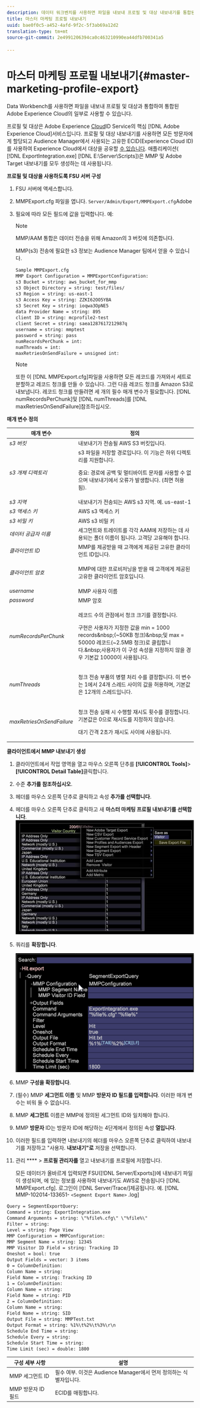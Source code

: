 ```yaml
---
description: 데이터 워크벤치를 사용하면 파일을 내보내 프로필 및 대상 내보내기를 통합된 Adobe Experience Cloud의 일부로 통합할 수 있습니다.
title: 마스터 마케팅 프로필 내보내기
uuid: bae0f0c5-a452-4afd-9f2c-5f3ab69a12d2
translation-type: tm+mt
source-git-commit: 2e4991206394ca0c463210990ea44dfb700341a5

---
```



# 마스터 마케팅 프로필 내보내기{#master-marketing-profile-export}

Data Workbench를 사용하면 파일을 내보내 프로필 및 대상과 통합하여 통합된 Adobe Experience Cloud의 일부로 사용할 수 있습니다.

<!-- <a id="section_731922BC8628479198A41EF3EA72F2FF"></a> -->

프로필 및 대상은 Adobe Experience [Cloud](https://docs.adobe.com/content/help/en/id-service/using/home.html)ID Service의 핵심 [!DNL Adobe Experience Cloud]서비스입니다. 프로필 및 대상 내보내기를 사용하면 모든 방문자에게 할당되고 Audience Manager에서 사용되는 고유한 ECID(Experience Cloud ID)를 사용하여 Experience Cloud에서 대상을 공유할 [수 있습니다](https://docs.adobe.com/content/help/en/audience-manager/user-guide/aam-home.html). 애플리케이션( [!DNL ExportIntegration.exe] [!DNL E:\Server\Scripts])은 MMP 및 Adobe Target 내보내기를 모두 생성하는 데 사용됩니다.

**프로필 및 대상을 사용하도록 FSU 서버 구성**

1. FSU 서버에 액세스합니다.
1. MMPExport.cfg 파일을 엽니다. `Server/Admin/Export/MMPExport.cfg`Adobe
1. 필요에 따라 모든 필드에 값을 입력합니다. 예:

   >[!NOTE]
   >
   >MMP/AAM 통합은 데이터 전송을 위해 Amazon의 3 버킷에 의존합니다.
   >
   >
   >MMP(s3) 전송에 필요한 s3 정보는 Audience Manager 팀에서 얻을 수 있습니다.

   ```
   Sample MMPExport.cfg
   MMP Export Configuration = MMPExportConfiguration: 
   s3 Bucket = string: aws_bucket_for_mmp 
   s3 Object Directory = string: test/files/ 
   s3 Region = string: us-east-1 
   s3 Access Key = string: ZZKI62OO5YBA 
   s3 Secret Key = string: ioqwa3OpNE5 
   data Provider Name = string: 895 
   client ID = string: mcprofile2-test 
   client Secret = string: saea1287617212987q 
   username = string: mmptest 
   password = string: pass 
   numRecordsPerChunk = int:  
   numThreads = int:  
   maxRetriesOnSendFailure = unsigned int:
   ```

   >[!NOTE]
   >
   >또한 이 [!DNL MMPExport.cfg]파일을 사용하면 모든 레코드를 가져와서 세트로 분할하고 레코드 청크를 만들 수 있습니다. 그런 다음 레코드 청크를 Amazon S3로 내보냅니다. 레코드 청크를 만들려면 세 개의 필수 매개 변수가 필요합니다. [!DNL numRecordsPerChunk]및 [!DNL numThreads]를 [!DNL maxRetriesOnSendFailure]참조하십시오.

**매개 변수 정의**

<table id="table_DDEFBC45895A4663973F9C2EB9052FEF"> 
 <thead> 
  <tr> 
   <th colname="col1" class="entry"> 매개 변수 </th> 
   <th colname="col2" class="entry"> 정의 </th> 
  </tr> 
 </thead>
 <tbody> 
  <tr> 
   <td colname="col1"> <i>s3 버킷</i> </td> 
   <td colname="col2"> 내보내기가 전송될 AWS S3 버킷입니다. </td> 
  </tr> 
  <tr> 
   <td colname="col1"> <i>s3 개체 디렉토리</i> </td> 
   <td colname="col2"> s3 파일을 저장할 경로입니다. 이 기능은 하위 디렉토리를 지원합니다. <p> <p>중요: 경로에 공백 및 멀티바이트 문자를 사용할 수 없으며 내보내기에서 오류가 발생합니다. (최면 허용됨). </p> </p> </td> 
  </tr> 
  <tr> 
   <td colname="col1"> <i>s3 지역</i> </td> 
   <td colname="col2"> 내보내기가 전송되는 AWS s3 지역. 예. us-east-1 </td> 
  </tr> 
  <tr> 
   <td colname="col1"> <i>s3 액세스 키</i> </td> 
   <td colname="col2"> AWS s3 액세스 키 </td> 
  </tr> 
  <tr> 
   <td colname="col1"> <i>s3 비밀 키</i> </td> 
   <td colname="col2"> AWS s3 비밀 키 </td> 
  </tr> 
  <tr> 
   <td colname="col1"> <i>데이터 공급자 이름</i> </td> 
   <td colname="col2"> 세그먼트와 트레이트를 각각 AAM에 저장하는 데 사용되는 폴더 이름이 됩니다. 고객당 고유해야 합니다. </td> 
  </tr> 
  <tr> 
   <td colname="col1"> <i>클라이언트 ID</i> </td> 
   <td colname="col2"> MMP를 제공받을 때 고객에게 제공된 고유한 클라이언트 ID입니다. </td> 
  </tr> 
  <tr> 
   <td colname="col1"> <i>클라이언트 암호</i> </td> 
   <td colname="col2"> <p><i></i>MMP에 대한 프로비저닝을 받을 때 고객에게 제공된 고유한 클라이언트 암호입니다. </p> </td> 
  </tr> 
  <tr> 
   <td colname="col1"> <i>username</i> </td> 
   <td colname="col2"> MMP 사용자 이름 </td> 
  </tr> 
  <tr> 
   <td colname="col1"> <i>password</i> </td> 
   <td colname="col2"> MMP 암호 </td> 
  </tr> 
  <tr> 
   <td colname="col1"> <i>numRecordsPerChunk</i> </td> 
   <td colname="col2"> <p>레코드 수의 관점에서 청크 크기를 결정합니다. </p> <p>구현은 사용자가 지정한 값을 min = 1000 records&amp;nbsp;(~50KB 청크)&amp;nbsp;및 max = 50000 레코드(~2.5MB 청크)로 클립합니다.&amp;nbsp;사용자가 이 구성 속성을 지정하지 않을 경우 기본값 10000이 사용됩니다. </p> </td> 
  </tr> 
  <tr> 
   <td colname="col1"> <i>numThreads</i> </td> 
   <td colname="col2"> <p>청크 전송 부품의 병렬 처리 수를 결정합니다. 이 변수는 1에서 24개 스레드 사이의 값을 허용하며, 기본값은 12개의 스레드입니다. </p> </td> 
  </tr> 
  <tr> 
   <td colname="col1"> <i>maxRetriesOnSendFailure</i> </td> 
   <td colname="col2"> <p>청크 전송 실패 시 수행할 재시도 횟수를 결정합니다. 기본값은 0으로 재시도를 지정하지 않습니다. </p> <p>대기 간격 2초가 재시도 사이에 사용됩니다. </p> </td> 
  </tr> 
 </tbody> 
</table>

**클라이언트에서 MMP 내보내기 생성**

1. 클라이언트에서 작업 영역을 열고 마우스 오른쪽 단추를 **[!UICONTROL Tools]**> **[!UICONTROL Detail Table]**&#x200B;클릭합니다.
1. 수준 **추가를 참조하십시오**.
1. 헤더를 마우스 오른쪽 단추로 클릭하고 속성 **추가를 선택합니다**.
1. 헤더를 마우스 오른쪽 단추로 클릭하고 새 **마스터 마케팅 프로필 내보내기를 선택합니다**. ![](assets/mmp_mmp_export.png)
1. 쿼리를 **확장합니다**.

   ![](assets/mmp_mmp_query.png)

1. MMP **구성을 확장합니다**.
1. (필수) MMP **세그먼트 이름** 및 MMP **방문자 ID 필드를 입력합니다**. 이러한 매개 변수는 비워 둘 수 없습니다.
1. MMP **세그먼트** 이름은 MMP에 정의된 세그먼트 ID와 일치해야 합니다.
1. MMP **방문자** ID는 방문자 ID에 해당하는 4단계에서 정의된 속성 **열입니다**.
1. 이러한 필드를 입력하면 내보내기의 헤더를 마우스 오른쪽 단추로 클릭하여 내보내기를 저장하고 &quot;사용자\. **내보내기&quot;로** 저장을 선택합니다.
1. 관리 **** > **프로필 관리자를** 열고 내보내기를 프로필에 저장합니다.

   모든 데이터가 올바르게 입력되면 FSU([!DNL Server/Exports])에 내보내기 파일이 생성되며, 에 있는 정보를 사용하여 내보내기도 AWS로 전송됩니다 [!DNL MMPExport.cfg]. 로그인이 [!DNL Server/Trace/]제공됩니다. 예. [!DNL MMP-102014-133651- `<Segment Export Name>` .log]

```
Query = SegmentExportQuery: 
Command = string: ExportIntegration.exe 
Command Arguments = string: \"%file%.cfg\" \"%file%\" 
Filter = string: 
Level = string: Page View 
MMP Configuration = MMPConfiguration: 
MMP Segment Name = string: 12345 
MMP Visitor ID Field = string: Tracking ID 
Oneshot = bool: true 
Output Fields = vector: 3 items 
0 = ColumnDefinition: 
Column Name = string: 
Field Name = string: Tracking ID 
1 = ColumnDefinition: 
Column Name = string: 
Field Name = string: PID 
2 = ColumnDefinition: 
Column Name = string: 
Field Name = string: SID 
Output File = string: MMPTest.txt 
Output Format = string: %1%\t%2%\t%3%\r\n 
Schedule End Time = string: 
Schedule Every = string: 
Schedule Start Time = string: 
Time Limit (sec) = double: 1800 
```

| 구성 세부 사항 | 설명 |
|---|---|
| MMP 세그먼트 ID | 필수 여부. 이것은 Audience Manager에서 먼저 정의하는 식별자입니다. |
| MMP 방문자 ID 필드 | ECID를 매핑합니다. |

